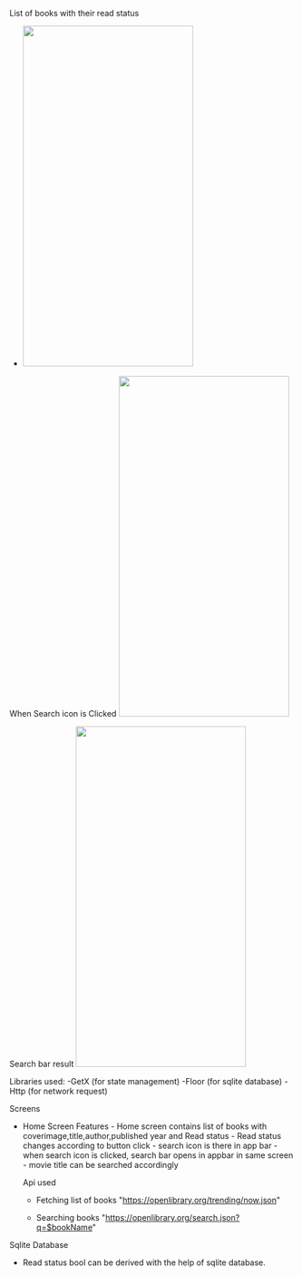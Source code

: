 List of books with their read status
- <img src=https://github.com/nihal0514/healthbuddy/assets/77735813/41fb5997-0947-448d-8f1e-5df7820f0266
 width="300" height="600">






When Search icon is Clicked
<img src=https://github.com/nihal0514/book/assets/77735813/1ed76153-76b5-4c22-bbf5-9878754625db width="300" height="600">

Search bar result
<img src=https://github.com/nihal0514/book/assets/77735813/3a7b3b42-8722-45ae-a25e-a7984baa06ac width="300" height="600">


Libraries used:
 -GetX  (for state management)
 -Floor (for sqlite database)
 -Http  (for network request)

 Screens
- Home Screen
   Features
          - Home screen contains list of books with coverimage,title,author,published year and Read status
          - Read status changes according to button click
          - search icon is there in app bar
          - when search icon is clicked, search bar opens in appbar in same screen
          - movie title can be searched accordingly


  Api used
  - Fetching list of books
    "https://openlibrary.org/trending/now.json"
    
  - Searching books
    "https://openlibrary.org/search.json?q=$bookName"

 Sqlite Database
 - Read status bool can be derived with the help of sqlite database.


